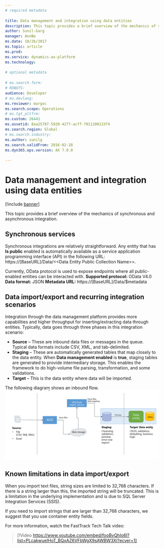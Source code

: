 ```yaml
---
# required metadata

title: Data management and integration using data entities
description: This topic provides a brief overview of the mechanics of synchronous and asynchronous integration.
author: Sunil-Garg
manager: AnnBe
ms.date: 10/26/2017
ms.topic: article
ms.prod: 
ms.service: dynamics-ax-platform
ms.technology: 

# optional metadata

# ms.search.form: 
# ROBOTS: 
audience: Developer
# ms.devlang: 
ms.reviewer: margoc
ms.search.scope: Operations
# ms.tgt_pltfrm: 
ms.custom: 26441
ms.assetid: 8aa25787-5920-4277-acff-7011200133f4
ms.search.region: Global
# ms.search.industry: 
ms.author: sunilg
ms.search.validFrom: 2016-02-28
ms.dyn365.ops.version: AX 7.0.0

---
```


# Data management and integration using data entities

[!include [banner](../includes/banner.md)]

This topic provides a brief overview of the mechanics of synchronous and asynchronous integration.

Synchronous services
--------------------

Synchronous integrations are relatively straightforward. Any entity that has <strong>Is public</strong> enabled is automatically available as a service application programming interface (API) in the following URL: https://\[BaseURL\]/Data/&lt;&lt;Data Entity Public Collection Name&gt;&gt;.

Currently, OData protocol is used to expose endpoints where all public-enabled entities can be interacted with. <strong>Supported protocol:</strong> OData V4.0 <strong>Data format:</strong> JSON <strong>Metadata URL:</strong> https://\[BaseURL\]/Data/$metadata

## Data import/export and recurring integration scenarios
Integration through the data management platform provides more capabilities and higher throughput for inserting/extracting data through entities. Typically, data goes through three phases in this integration scenario:

-   **Source** – These are inbound data files or messages in the queue. Typical data formats include CSV, XML, and tab-delimited.
-   **Staging** – These are automatically generated tables that map closely to the data entity. When **Data management enabled** is **true**, staging tables are generated to provide intermediary storage. This enables the framework to do high-volume file parsing, transformation, and some validations.
-   **Target** – This is the data entity where data will be imported.

The following diagram shows an inbound flow. ![Inbound flow](./media/over6.png)

## Known limitations in data import/export
When you import text files, string sizes are limited to 32,768 characters. If there is a string larger than this, the imported string will be truncated. This is a limitation in the underlying implementation and is due to SQL Server Integration Services (SSIS).  

If you need to import strings that are larger than 32,768 characters, we suggest that you use container entity fields.


For more information, watch the FastTrack Tech Talk video:

> [!Video https://www.youtube.com/embed/fooBvQhIo6I?list=PLcakwueIHoT_BQxAZ6VFbWgX9sAWBW3Xi?ecver=1]



